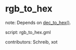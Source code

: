 rgb_to_hex
==========

note: Depends on [dec_to_hex()](dec_to_hex).

script: rgb_to_hex.gml

contributors: Schreib, xot
